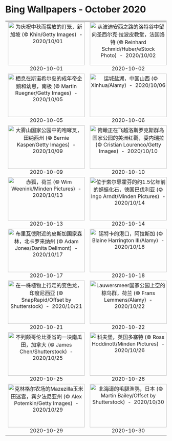 # Bing Wallpapers - October 2020

| | | | |
|:-------------------------:|:-------------------------:|:-------------------------:|:-------------------------:|
| <a href="https://cn.bing.com/th?id=OHR.SingaporeLanterns_ZH-CN2176251534_UHD.jpg" target="_blank"><img src="https://cn.bing.com/th?id=OHR.SingaporeLanterns_ZH-CN2176251534_UHD.jpg&w=480" width="240" height="135" alt="为庆祝中秋而摆放的灯笼，新加坡 (© Khin/Getty Images)  -  2020/10/01" title="为庆祝中秋而摆放的灯笼，新加坡 (© Khin/Getty Images)  -  2020/10/01"></a><br>2020-10-01<br> | <a href="https://cn.bing.com/th?id=OHR.ThePopiePlace_ZH-CN2293461094_UHD.jpg" target="_blank"><img src="https://cn.bing.com/th?id=OHR.ThePopiePlace_ZH-CN2293461094_UHD.jpg&w=480" width="240" height="135" alt="从波迪安西之路的洛特谷中望向圣西尔克·拉波皮教堂，法国洛特 (© Reinhard Schmid/Huber/eStock Photo)  -  2020/10/02" title="从波迪安西之路的洛特谷中望向圣西尔克·拉波皮教堂，法国洛特 (© Reinhard Schmid/Huber/eStock Photo)  -  2020/10/02"></a><br>2020-10-02<br> | <a href="https://cn.bing.com/th?id=OHR.FatBearWeek_ZH-CN2381854464_UHD.jpg" target="_blank"><img src="https://cn.bing.com/th?id=OHR.FatBearWeek_ZH-CN2381854464_UHD.jpg&w=480" width="240" height="135" alt="布鲁克斯河中的棕熊，阿拉斯加卡特迈国家公园 (© littleting/Pradthana Jarusriboonchai/Getty Images)  -  2020/10/03" title="布鲁克斯河中的棕熊，阿拉斯加卡特迈国家公园 (© littleting/Pradthana Jarusriboonchai/Getty Images)  -  2020/10/03"></a><br>2020-10-03<br> | <a href="https://cn.bing.com/th?id=OHR.MontageJupiterIo_ZH-CN2512372897_UHD.jpg" target="_blank"><img src="https://cn.bing.com/th?id=OHR.MontageJupiterIo_ZH-CN2512372897_UHD.jpg&w=480" width="240" height="135" alt="木星及木卫一的蒙太奇图像  (© NASA/Johns Hopkins University Applied Physics Laboratory/Southwest Research Institute/Goddard Space Flight Center)  -  2020/10/04" title="木星及木卫一的蒙太奇图像  (© NASA/Johns Hopkins University Applied Physics Laboratory/Southwest Research Institute/Goddard Space Flight Center)  -  2020/10/04"></a><br>2020-10-04<br> |
| <a href="https://cn.bing.com/th?id=OHR.PRookery_ZH-CN2608300981_UHD.jpg" target="_blank"><img src="https://cn.bing.com/th?id=OHR.PRookery_ZH-CN2608300981_UHD.jpg&w=480" width="240" height="135" alt="栖息在斯诺希尔岛的成年帝企鹅和幼崽，南极 (© Martin Ruegner/Getty Images)  -  2020/10/05" title="栖息在斯诺希尔岛的成年帝企鹅和幼崽，南极 (© Martin Ruegner/Getty Images)  -  2020/10/05"></a><br>2020-10-05<br> | <a href="https://cn.bing.com/th?id=OHR.YunchengSaltLake_ZH-CN2717775996_UHD.jpg" target="_blank"><img src="https://cn.bing.com/th?id=OHR.YunchengSaltLake_ZH-CN2717775996_UHD.jpg&w=480" width="240" height="135" alt="运城盐湖，中国山西 (© Xinhua/Alamy)  -  2020/10/06" title="运城盐湖，中国山西 (© Xinhua/Alamy)  -  2020/10/06"></a><br>2020-10-06<br> | <a href="https://cn.bing.com/th?id=OHR.RestormelCastle_ZH-CN2792284652_UHD.jpg" target="_blank"><img src="https://cn.bing.com/th?id=OHR.RestormelCastle_ZH-CN2792284652_UHD.jpg&w=480" width="240" height="135" alt="Restormel城堡上空的秋雾，英国康沃尔 (© Robert Harding/Alamy)  -  2020/10/07" title="Restormel城堡上空的秋雾，英国康沃尔 (© Robert Harding/Alamy)  -  2020/10/07"></a><br>2020-10-07<br> | <a href="https://cn.bing.com/th?id=OHR.BlanketOctopus_ZH-CN2897003205_UHD.jpg" target="_blank"><img src="https://cn.bing.com/th?id=OHR.BlanketOctopus_ZH-CN2897003205_UHD.jpg&w=480" width="240" height="135" alt="棕榈滩的毯子章鱼，佛罗里达州  (© Steven Kovacs/Minden Pictures)  -  2020/10/08" title="棕榈滩的毯子章鱼，佛罗里达州  (© Steven Kovacs/Minden Pictures)  -  2020/10/08"></a><br>2020-10-08<br> |
| <a href="https://cn.bing.com/th?id=OHR.RoaringCascade_ZH-CN7814945705_UHD.jpg" target="_blank"><img src="https://cn.bing.com/th?id=OHR.RoaringCascade_ZH-CN7814945705_UHD.jpg&w=480" width="240" height="135" alt="大雾山国家公园中的咆哮叉，田纳西州 (© Bernie Kasper/Getty Images)  -  2020/10/09" title="大雾山国家公园中的咆哮叉，田纳西州 (© Bernie Kasper/Getty Images)  -  2020/10/09"></a><br>2020-10-09<br> | <a href="https://cn.bing.com/th?id=OHR.AmericanFlyer_ZH-CN7955219009_UHD.jpg" target="_blank"><img src="https://cn.bing.com/th?id=OHR.AmericanFlyer_ZH-CN7955219009_UHD.jpg&w=480" width="240" height="135" alt="俯瞰正在飞越洛斯罗克斯群岛国家公园的美洲红鹳，委内瑞拉 (© Cristian Lourenco/Getty Images)  -  2020/10/10" title="俯瞰正在飞越洛斯罗克斯群岛国家公园的美洲红鹳，委内瑞拉 (© Cristian Lourenco/Getty Images)  -  2020/10/10"></a><br>2020-10-10<br> | <a href="https://cn.bing.com/th?id=OHR.GeghardMonastery_ZH-CN8114246142_UHD.jpg" target="_blank"><img src="https://cn.bing.com/th?id=OHR.GeghardMonastery_ZH-CN8114246142_UHD.jpg&w=480" width="240" height="135" alt="格加尔德修道院，亚美尼亚 (© traumlichtfabrik/Getty Images)  -  2020/10/11" title="格加尔德修道院，亚美尼亚 (© traumlichtfabrik/Getty Images)  -  2020/10/11"></a><br>2020-10-11<br> | <a href="https://cn.bing.com/th?id=OHR.MountCetatea_ZH-CN1440163984_UHD.jpg" target="_blank"><img src="https://cn.bing.com/th?id=OHR.MountCetatea_ZH-CN1440163984_UHD.jpg&w=480" width="240" height="135" alt="堡垒山上的珀纳里城堡，法加拉斯山,罗马尼亚 (© porojnicu/Getty Images)  -  2020/10/12" title="堡垒山上的珀纳里城堡，法加拉斯山,罗马尼亚 (© porojnicu/Getty Images)  -  2020/10/12"></a><br>2020-10-12<br> |
| <a href="https://cn.bing.com/th?id=OHR.TrueFox_ZH-CN9267249538_UHD.jpg" target="_blank"><img src="https://cn.bing.com/th?id=OHR.TrueFox_ZH-CN9267249538_UHD.jpg&w=480" width="240" height="135" alt="赤狐，荷兰 (© Wim Weenink/Minden Pictures)  -  2020/10/13" title="赤狐，荷兰 (© Wim Weenink/Minden Pictures)  -  2020/10/13"></a><br>2020-10-13<br> | <a href="https://cn.bing.com/th?id=OHR.BavariaFossil_ZH-CN9418077316_UHD.jpg" target="_blank"><img src="https://cn.bing.com/th?id=OHR.BavariaFossil_ZH-CN9418077316_UHD.jpg&w=480" width="240" height="135" alt="位于索尔恩霍芬的约1.5亿年前的蜻蜓化石，德国巴伐利亚 (© Ingo Arndt/Minden Pictures)  -  2020/10/14" title="位于索尔恩霍芬的约1.5亿年前的蜻蜓化石，德国巴伐利亚 (© Ingo Arndt/Minden Pictures)  -  2020/10/14"></a><br>2020-10-14<br> | <a href="https://cn.bing.com/th?id=OHR.OchreSeaStar_ZH-CN0656056433_UHD.jpg" target="_blank"><img src="https://cn.bing.com/th?id=OHR.OchreSeaStar_ZH-CN0656056433_UHD.jpg&w=480" width="240" height="135" alt="在加州海岸海藻上的赭色海星 (© Ralph Pace/Minden Pictures)  -  2020/10/15" title="在加州海岸海藻上的赭色海星 (© Ralph Pace/Minden Pictures)  -  2020/10/15"></a><br>2020-10-15<br> | <a href="https://cn.bing.com/th?id=OHR.WorldFoodDay_ZH-CN0834763150_UHD.jpg" target="_blank"><img src="https://cn.bing.com/th?id=OHR.WorldFoodDay_ZH-CN0834763150_UHD.jpg&w=480" width="240" height="135" alt="田里的拖拉机和装载着卷心菜的拖车，奥地利圣珀尔滕 (© Stephan Zirwes/Getty Images)  -  2020/10/16" title="田里的拖拉机和装载着卷心菜的拖车，奥地利圣珀尔滕 (© Stephan Zirwes/Getty Images)  -  2020/10/16"></a><br>2020-10-16<br> |
| <a href="https://cn.bing.com/th?id=OHR.PisgahNationalForest_ZH-CN0944504238_UHD.jpg" target="_blank"><img src="https://cn.bing.com/th?id=OHR.PisgahNationalForest_ZH-CN0944504238_UHD.jpg&w=480" width="240" height="135" alt="布里瓦德附近的皮斯加国家森林，北卡罗来纳州 (© Adam Jones/Danita Delimont)  -  2020/10/17" title="布里瓦德附近的皮斯加国家森林，北卡罗来纳州 (© Adam Jones/Danita Delimont)  -  2020/10/17"></a><br>2020-10-17<br> | <a href="https://cn.bing.com/th?id=OHR.SitkaHarbor_ZH-CN1051522458_UHD.jpg" target="_blank"><img src="https://cn.bing.com/th?id=OHR.SitkaHarbor_ZH-CN1051522458_UHD.jpg&w=480" width="240" height="135" alt="锡特卡的港口，阿拉斯加 (© Blaine Harrington III/Alamy)  -  2020/10/18" title="锡特卡的港口，阿拉斯加 (© Blaine Harrington III/Alamy)  -  2020/10/18"></a><br>2020-10-18<br> | <a href="https://cn.bing.com/th?id=OHR.MatiSiTemple_ZH-CN1153907273_UHD.jpg" target="_blank"><img src="https://cn.bing.com/th?id=OHR.MatiSiTemple_ZH-CN1153907273_UHD.jpg&w=480" width="240" height="135" alt="马蹄寺风景区内的马蹄寺和石窟，中国甘肃省 (© Ana Fla?ker/Alamy)  -  2020/10/19" title="马蹄寺风景区内的马蹄寺和石窟，中国甘肃省 (© Ana Fla?ker/Alamy)  -  2020/10/19"></a><br>2020-10-19<br> | <a href="https://cn.bing.com/th?id=OHR.BLNC_ZH-CN1521633936_UHD.jpg" target="_blank"><img src="https://cn.bing.com/th?id=OHR.BLNC_ZH-CN1521633936_UHD.jpg&w=480" width="240" height="135" alt="比弗湖自然中心内光秃秃的树和红盖鳞毛蕨，纽约 (© Chris Murray/Alamy)  -  2020/10/20" title="比弗湖自然中心内光秃秃的树和红盖鳞毛蕨，纽约 (© Chris Murray/Alamy)  -  2020/10/20"></a><br>2020-10-20<br> |
| <a href="https://cn.bing.com/th?id=OHR.ChameleonIndonesia_ZH-CN1631787171_UHD.jpg" target="_blank"><img src="https://cn.bing.com/th?id=OHR.ChameleonIndonesia_ZH-CN1631787171_UHD.jpg&w=480" width="240" height="135" alt="在一株植物上行走的变色龙，印度尼西亚 (© SnapRapid/Offset by Shutterstock)  -  2020/10/21" title="在一株植物上行走的变色龙，印度尼西亚 (© SnapRapid/Offset by Shutterstock)  -  2020/10/21"></a><br>2020-10-21<br> | <a href="https://cn.bing.com/th?id=OHR.LauwersmeerNP_ZH-CN1771718843_UHD.jpg" target="_blank"><img src="https://cn.bing.com/th?id=OHR.LauwersmeerNP_ZH-CN1771718843_UHD.jpg&w=480" width="240" height="135" alt="Lauwersmeer国家公园上空的椋鸟群，荷兰 (© Frans Lemmens/Alamy)  -  2020/10/22" title="Lauwersmeer国家公园上空的椋鸟群，荷兰 (© Frans Lemmens/Alamy)  -  2020/10/22"></a><br>2020-10-22<br> | <a href="https://cn.bing.com/th?id=OHR.BentsGeneral_ZH-CN7629263267_UHD.jpg" target="_blank"><img src="https://cn.bing.com/th?id=OHR.BentsGeneral_ZH-CN7629263267_UHD.jpg&w=480" width="240" height="135" alt="Bents的旧百货商店，加拿大萨斯喀彻温省 (© ImagineGolf/Getty Images)  -  2020/10/23" title="Bents的旧百货商店，加拿大萨斯喀彻温省 (© ImagineGolf/Getty Images)  -  2020/10/23"></a><br>2020-10-23<br> | <a href="https://cn.bing.com/th?id=OHR.UNBuilding_ZH-CN7730281645_UHD.jpg" target="_blank"><img src="https://cn.bing.com/th?id=OHR.UNBuilding_ZH-CN7730281645_UHD.jpg&w=480" width="240" height="135" alt="纽约市的天际线与联合国总部大楼 (© Sean Pavone/Alamy)  -  2020/10/24" title="纽约市的天际线与联合国总部大楼 (© Sean Pavone/Alamy)  -  2020/10/24"></a><br>2020-10-24<br> |
| <a href="https://cn.bing.com/th?id=OHR.BCPumpkins_ZH-CN7878617476_UHD.jpg" target="_blank"><img src="https://cn.bing.com/th?id=OHR.BCPumpkins_ZH-CN7878617476_UHD.jpg&w=480" width="240" height="135" alt="不列颠哥伦比亚省的一块南瓜田，加拿大 (© James Chen/Shutterstock)  -  2020/10/25" title="不列颠哥伦比亚省的一块南瓜田，加拿大 (© James Chen/Shutterstock)  -  2020/10/25"></a><br>2020-10-25<br> | <a href="https://cn.bing.com/th?id=OHR.CorfeDorset_ZH-CN8002715956_UHD.jpg" target="_blank"><img src="https://cn.bing.com/th?id=OHR.CorfeDorset_ZH-CN8002715956_UHD.jpg&w=480" width="240" height="135" alt="科夫堡，英国多塞特 (© Ross Hoddinott/Minden Pictures)  -  2020/10/26" title="科夫堡，英国多塞特 (© Ross Hoddinott/Minden Pictures)  -  2020/10/26"></a><br>2020-10-26<br> | <a href="https://cn.bing.com/th?id=OHR.CambronBridge_ZH-CN8106321592_UHD.jpg" target="_blank"><img src="https://cn.bing.com/th?id=OHR.CambronBridge_ZH-CN8106321592_UHD.jpg&w=480" width="240" height="135" alt="亨茨维尔附近绿色山公园中的Cambron Covered Bridge，阿拉巴马州  (© Jens Lambert/Shutterstock)  -  2020/10/27" title="亨茨维尔附近绿色山公园中的Cambron Covered Bridge，阿拉巴马州  (© Jens Lambert/Shutterstock)  -  2020/10/27"></a><br>2020-10-27<br> | <a href="https://cn.bing.com/th?id=OHR.BasilicaVoto_ZH-CN8324675706_UHD.jpg" target="_blank"><img src="https://cn.bing.com/th?id=OHR.BasilicaVoto_ZH-CN8324675706_UHD.jpg&w=480" width="240" height="135" alt="国家誓言圣殿上怪诞的厄瓜多尔本土海鸟，厄瓜多尔基多 (© Henri Leduc/Getty Images)  -  2020/10/28" title="国家誓言圣殿上怪诞的厄瓜多尔本土海鸟，厄瓜多尔基多 (© Henri Leduc/Getty Images)  -  2020/10/28"></a><br>2020-10-28<br> |
| <a href="https://cn.bing.com/th?id=OHR.Mazezilla_ZH-CN8502282112_UHD.jpg" target="_blank"><img src="https://cn.bing.com/th?id=OHR.Mazezilla_ZH-CN8502282112_UHD.jpg&w=480" width="240" height="135" alt="克林格尔农场的Mazezilla玉米田迷宫，宾夕法尼亚州  (© Alex Potemkin/Getty Images)  -  2020/10/29" title="克林格尔农场的Mazezilla玉米田迷宫，宾夕法尼亚州  (© Alex Potemkin/Getty Images)  -  2020/10/29"></a><br>2020-10-29<br> | <a href="https://cn.bing.com/th?id=OHR.FishOwl_ZH-CN8751793312_UHD.jpg" target="_blank"><img src="https://cn.bing.com/th?id=OHR.FishOwl_ZH-CN8751793312_UHD.jpg&w=480" width="240" height="135" alt="北海道的毛腿渔鸮，日本 (© Martin Bailey/Offset by Shutterstock)  -  2020/10/30" title="北海道的毛腿渔鸮，日本 (© Martin Bailey/Offset by Shutterstock)  -  2020/10/30"></a><br>2020-10-30<br> | <a href="https://cn.bing.com/th?id=OHR.GreyLady_ZH-CN8921039038_UHD.jpg" target="_blank"><img src="https://cn.bing.com/th?id=OHR.GreyLady_ZH-CN8921039038_UHD.jpg&w=480" width="240" height="135" alt="黑暗树篱，北爱尔兰安特里姆 (© VanderWolf Images/Shutterstock)  -  2020/10/31" title="黑暗树篱，北爱尔兰安特里姆 (© VanderWolf Images/Shutterstock)  -  2020/10/31"></a><br>2020-10-31<br> |  |
